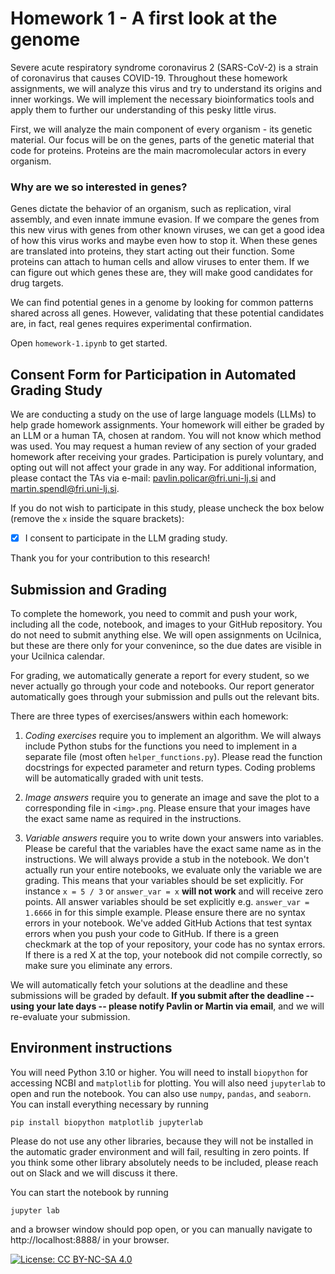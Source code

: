 # Homework 1 - A first look at the genome

Severe acute respiratory syndrome coronavirus 2 (SARS-CoV-2) is a strain of coronavirus that causes COVID-19. Throughout these homework assignments, we will analyze this virus and try to understand its origins and inner workings. We will implement the necessary bioinformatics tools and apply them to further our understanding of this pesky little virus.

First, we will analyze the main component of every organism - its genetic material. Our focus will be on the genes, parts of the genetic material that code for proteins. Proteins are the main macromolecular actors in every organism.

### Why are we so interested in genes?

Genes dictate the behavior of an organism, such as replication, viral assembly, and even innate immune evasion. If we compare the genes from this new virus with genes from other known viruses, we can get a good idea of how this virus works and maybe even how to stop it. When these genes are translated into proteins, they start acting out their function. Some proteins can attach to human cells and allow viruses to enter them. If we can figure out which genes these are, they will make good candidates for drug targets.

We can find potential genes in a genome by looking for common patterns shared across all genes. However, validating that these potential candidates are, in fact, real genes requires experimental confirmation.

Open `homework-1.ipynb` to get started.

## Consent Form for Participation in Automated Grading Study

We are conducting a study on the use of large language models (LLMs) to help grade homework assignments. Your homework will either be graded by an LLM or a human TA, chosen at random. You will not know which method was used. You may request a human review of any section of your graded homework after receiving your grades. Participation is purely voluntary, and opting out will not affect your grade in any way. For additional information, please contact the TAs via e-mail: pavlin.policar@fri.uni-lj.si and martin.spendl@fri.uni-lj.si.

If you do not wish to participate in this study, please uncheck the box below (remove the `x` inside the square brackets):

- [x] I consent to participate in the LLM grading study.

Thank you for your contribution to this research!

## Submission and Grading

To complete the homework, you need to commit and push your work, including all the code, notebook, and images to your GitHub repository. You do not need to submit anything else. We will open assignments on Ucilnica, but these are there only for your convenince, so the due dates are visible in your Ucilnica calendar.

For grading, we automatically generate a report for every student, so we never actually go through your code and notebooks. Our report generator automatically goes through your submission and pulls out the relevant bits.

There are three types of exercises/answers within each homework:

1. *Coding exercises* require you to implement an algorithm. We will always include Python stubs for the functions you need to implement in a separate file (most often `helper_functions.py`). Please read the function docstrings for expected parameter and return types. Coding problems will be automatically graded with unit tests.

2. *Image answers* require you to generate an image and save the plot to a corresponding file in `<img>.png`. Please ensure that your images have the exact same name as required in the instructions.

3. *Variable answers* require you to write down your answers into variables. Please be careful that the variables have the exact same name as in the instructions. We will always provide a stub in the notebook. We don't actually run your entire notebooks, we evaluate only the variable we are grading. This means that your variables should be set explicitly. For instance `x = 5 / 3` or `answer_var = x` **will not work** and will receive zero points. All answer variables should be set explicitly e.g. `answer_var = 1.6666` in for this simple example. Please ensure there are no syntax errors in your notebook. We've added GitHub Actions that test syntax errors when you push your code to GitHub. If there is a green checkmark at the top of your repository, your code has no syntax errors. If there is a red X at the top, your notebook did not compile correctly, so make sure you eliminate any errors.

We will automatically fetch your solutions at the deadline and these submissions will be graded by default. **If you submit after the deadline -- using your late days -- please notify Pavlin or Martin via email**, and we will re-evaluate your submission.

## Environment instructions

You will need Python 3.10 or higher. You will need to install `biopython` for accessing NCBI and `matplotlib` for plotting. You will also need `jupyterlab` to open and run the notebook. You can also use `numpy`, `pandas`, and `seaborn`. You can install everything necessary by running
```
pip install biopython matplotlib jupyterlab
```
Please do not use any other libraries, because they will not be installed in the automatic grader environment and will fail, resulting in zero points. If you think some other library absolutely needs to be included, please reach out on Slack and we will discuss it there.

You can start the notebook by running
```
jupyter lab
```
and a browser window should pop open, or you can manually navigate to http://localhost:8888/ in your browser.


[![License: CC BY-NC-SA 4.0](https://licensebuttons.net/l/by-nc-sa/4.0/80x15.png)](https://creativecommons.org/licenses/by-nc-sa/4.0/)

